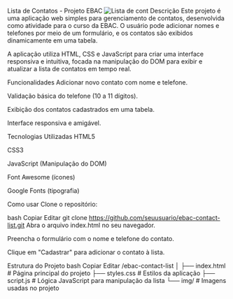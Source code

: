 Lista de Contatos - Projeto EBAC
![Lista de cont](https://github.com/LauraMilly/Projeto-2-Ebac/assets/163550002/db6dc743-f036-4941-a275-eaa5dea2a864)
Descrição
Este projeto é uma aplicação web simples para gerenciamento de contatos, desenvolvida como atividade para o curso da EBAC. O usuário pode adicionar nomes e telefones por meio de um formulário, e os contatos são exibidos dinamicamente em uma tabela.

A aplicação utiliza HTML, CSS e JavaScript para criar uma interface responsiva e intuitiva, focada na manipulação do DOM para exibir e atualizar a lista de contatos em tempo real.

Funcionalidades
Adicionar novo contato com nome e telefone.

Validação básica do telefone (10 a 11 dígitos).

Exibição dos contatos cadastrados em uma tabela.

Interface responsiva e amigável.

Tecnologias Utilizadas
HTML5

CSS3

JavaScript (Manipulação do DOM)

Font Awesome (ícones)

Google Fonts (tipografia)

Como usar
Clone o repositório:

bash
Copiar
Editar
git clone https://github.com/seuusuario/ebac-contact-list.git
Abra o arquivo index.html no seu navegador.

Preencha o formulário com o nome e telefone do contato.

Clique em "Cadastrar" para adicionar o contato à lista.

Estrutura do Projeto
bash
Copiar
Editar
/ebac-contact-list
│
├── index.html         # Página principal do projeto
├── styles.css         # Estilos da aplicação
├── script.js          # Lógica JavaScript para manipulação da lista
└── img/               # Imagens usadas no projeto
